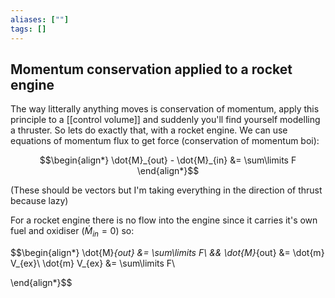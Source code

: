```yaml
---
aliases: [""]
tags: []
---
```


## Momentum conservation applied to a rocket engine

The way litterally anything moves is conservation of momentum, apply this principle to a [[control volume]] and suddenly you'll find yourself modelling a thruster. So lets do exactly that, with a rocket engine. We can use equations of momentum flux to get force (conservation of momentum boi):

$$\begin{align*}
\dot{M}_{out} - \dot{M}_{in} &= \sum\limits F
\end{align*}$$

(These should be vectors but I'm taking everything in the direction of thrust because lazy)

For a rocket engine there is no flow into the engine since it carries it's own fuel and oxidiser ($\dot{M}_{in}=0$) so:

$$\begin{align*}
\dot{M}_{out} &= \sum\limits F\\
&& \dot{M}_{out} &= \dot{m} V_{ex}\\
\dot{m} V_{ex} &= \sum\limits F\\

\end{align*}$$

